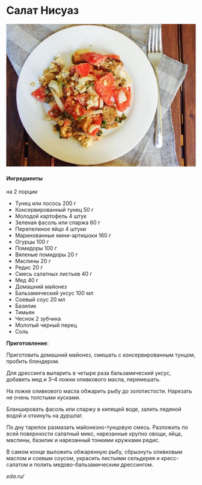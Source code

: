 ﻿---
image: ../pics/nicoise.jpg
---
# Салат Нисуаз

![Нисуаз](../pics/nicoise.jpg)

#### Ингредиенты

на 2 порции

* Тунец или лосось 200 г
* Консервированный тунец 50 г
* Молодой картофель 4 штук
* Зеленая фасоль или спаржа 60 г
* Перепелиное яйцо 4 штуки
* Маринованные мини-артишоки 160 г
* Огурцы 100 г
* Помидоры 100 г
* Вяленые помидоры 20 г
* Маслины 20 г
* Редис 20 г
* Смесь салатных листьев 40 г
* Мед 40 г
* Домашний майонез
* Бальзамический уксус 100 мл
* Соевый соус 20 мл
* Базилик
* Тимьян
* Чеснок 2 зубчика
* Молотый черный перец
* Соль

**Приготовление**:

Приготовить домашний майонез, смешать с консервированным тунцом, пробить блендером.

Для дрессинга выпарить в четыре раза бальзамический уксус, добавить мед и 3–4 ложки оливкового масла, перемешать.

На ложке оливкового масла обжарить рыбу до золотистости. Нарезать не очень толстыми кусками.

Бланшировать фасоль или спаржу в кипящей воде, залить ледяной водой и откинуть на дуршлаг.

По дну тарелок размазать майонезно-тунцовую смесь. Разложить по всей поверхности салатный микс, нарезанные крупно овощи, яйца, маслины, базилик и нарезанный тонкими кружками редис.

В самом конце выложить обжаренную рыбу, сбрызнуть оливковым маслом и соевым соусом, украсить листьями сельдерея и кресс-салатом и полить медово-бальзамическим дрессингом.

_eda.ru/_



